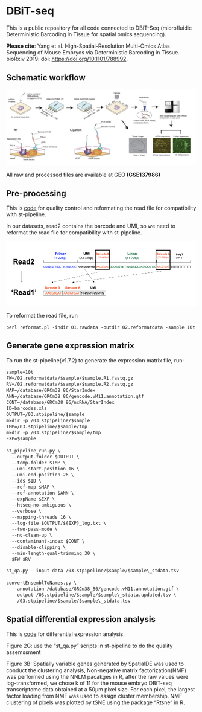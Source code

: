 # DBiT-seq

This is a public repository for all code connected to DBiT-Seq (microfluidic Deterministic Barcoding in Tissue for spatial omics sequencing).

**Please cite**: Yang et al. High-Spatial-Resolution Multi-Omics Atlas Sequencing of Mouse Embryos via Deterministic Barcoding in Tissue. bioRxiv 2019: doi: https://doi.org/10.1101/788992.

## Schematic workflow

<p><img src="https://github.com/MingyuYang-Yale/DBiT-seq/blob/master/workflow.png" alt="foo bar" title="train &amp; tracks" /></p>

All raw and processed files are available at GEO **(GSE137986)**

## Pre-processing
This is [code](https://github.com/MingyuYang-Yale/DBiT-seq/tree/master/Pre-processing) for quality control and reformating the read file for compatibility with st-pipeline.

In our datasets, read2 contains the barcode and UMI, so we need to reformat the read file for compatibility with st-pipeline.
<p><img src="https://github.com/MingyuYang-Yale/DBiT-seq/blob/master/Pre-processing/schematic.png" alt="foo bar" title="train &amp; tracks" /></p>

To reformat the read file, run

```
perl reformat.pl -indir 01.rawdata -outdir 02.reformatdata -sample 10t
```
## Generate gene expression matrix

To run the st-pipeline(v1.7.2) to generate the expression matrix file, run:

```
sample=10t
FW=/02.reformatdata/$sample/$sample.R1.fastq.gz
RV=/02.reformatdata/$sample/$sample.R2.fastq.gz
MAP=/database/GRCm38_86/StarIndex
ANN=/database/GRCm38_86/gencode.vM11.annotation.gtf
CONT=/database/GRCm38_86/ncRNA/StarIndex
ID=barcodes.xls
OUTPUT=/03.stpipeline/$sample
mkdir -p /03.stpipeline/$sample
TMP=/03.stpipeline/$sample/tmp
mkdir -p /03.stpipeline/$sample/tmp
EXP=$sample

st_pipeline_run.py \
  --output-folder $OUTPUT \
  --temp-folder $TMP \
  --umi-start-position 16 \
  --umi-end-position 26 \
  --ids $ID \
  --ref-map $MAP \
  --ref-annotation $ANN \
  --expName $EXP \
  --htseq-no-ambiguous \
  --verbose \
  --mapping-threads 16 \
  --log-file $OUTPUT/${EXP}_log.txt \
  --two-pass-mode \
  --no-clean-up \
  --contaminant-index $CONT \
  --disable-clipping \
  --min-length-qual-trimming 30 \
  $FW $RV
```
```
st_qa.py --input-data /03.stpipeline/$sample/$sample\_stdata.tsv

convertEnsemblToNames.py \
  --annotation /database/GRCm38_86/gencode.vM11.annotation.gtf \
  --output /03.stpipeline/$sample/$sample\_stdata.updated.tsv \
  --/03.stpipeline/$sample/$sample\_stdata.tsv
```

## Spatial differential expression analysis
This is [code](https://github.com/MingyuYang-Yale/DBiT-seq/tree/master/Differential%20expression) for differential expression analysis.

Figure 2G: use the “st_qa.py” scripts in st-pipeline to do the quality assemssment

Figure 3B: Spatially variable genes generated by SpatialDE was used to conduct the clustering analysis, Non-negative matrix factorization(NMF) was performed using the NNLM pacakges in R, after the raw values were log-transformed, we chose k of 11 for the mouse embryo DBiT-seq transcriptome data obtained at a 50μm pixel size. For each pixel, the largest factor loading from NMF was used to assign cluster membership. NMF clustering of pixels was plotted by tSNE using the package “Rtsne” in R. 

